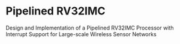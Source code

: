 # Pipelined RV32IMC
Design and Implementation of a Pipelined RV32IMC Processor with Interrupt Support for Large-scale Wireless Sensor Networks
